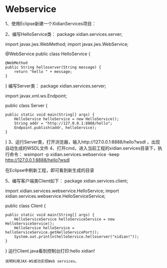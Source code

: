 # Webservice
1、使用Eclipse新建一个XidianServices项目：
	 
2、编写HelloService类：
package xidian.services.server;

import javax.jws.WebMethod;
import javax.jws.WebService;

@WebService
public class HelloService {

	@WebMethod
	public String helloserver(String message) {
		return "hello " + message;
	}
}
编写Server类：
package xidian.services.server;

import javax.xml.ws.Endpoint;

public class Server {

	public static void main(String[] args) {
		HelloService helloService = new HelloService();
		String addr = "http://127.0.0.1:8888/hello";
		Endpoint.publish(addr, helloService);
	}
}
3、运行Server类，打开浏览器，输入http://127.0.0.1:8888/hello?wsdl ，出现自动生成的WSDL文件
4、打开cmd，进入当前工程的xidian.services目录下，执行命令：
wsimport -p xidian.services.webservice -keep http://127.0.0.1:8888/hello?wsdl
	 
在Eclipse中刷新工程，即可看到新生成的目录
	 
5、编写客户端类Client如下：
	package xidian.services.client;

import xidian.services.webservice.HelloService;
import xidian.services.webservice.HelloServiceService;

public class Client {

	public static void main(String[] args) {
		HelloServiceService helloServiceService = new HelloServiceService();
		HelloService helloService = helloServiceService.getHelloServicePort();
		System.out.println(helloService.helloserver("xidian!"));
	}
}
	运行Client.java看到控制台打印:hello xidian!
	 
	说明利用JAX-WS成功实现Web services。
